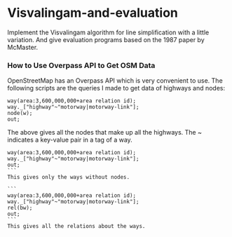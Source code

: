 # Visvalingam-and-evaluation
Implement the Visvalingam algorithm for line simplification with a little variation. And give evaluation programs based on the 1987 paper by McMaster. 

### How to Use Overpass API to Get OSM Data
OpenStreetMap has an Overpass API which is very convenient to use. 
The following scripts are the queries I made to get data of highways and nodes:

```
way(area:3,600,000,000+area relation id);
way._["highway"~"motorway|motorway-link"];  
node(w);  
out;
```
The above gives all the nodes that make up all the highways. The ~ indicates a key-value pair in a tag of a way. 

````
way(area:3,600,000,000+area relation id);  
way._["highway"~"motorway|motorway-link"];  
out;
```
This gives only the ways without nodes. 

```
way(area:3,600,000,000+area relation id);  
way._["highway"~"motorway|motorway-link"];  
rel(bw);  
out;
```
This gives all the relations about the ways.  
